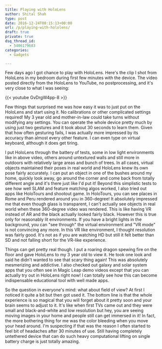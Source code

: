 ```yaml
---
title: Playing with HoloLens
author: Shital Shah
type: post
date: 2016-12-24T00:15:13+00:00
url: /p/playing-with-hololens/
draft: true
private: true
dsq_thread_id:
  - 5406179683
categories:
  - Gadgets

---
```

Few days ago I got chance to play with HoloLens. Here's the clip I shot from HoloLens in my bedroom during first few minutes with the device. The video posted directly from the HoloLens to YouTube, no postprocessing, and it's very close to what I was seeing:

{{< youtube GvDrgW4pp-8 >}}

Few things that surprised me was how easy it was to just put on the HoloLens and start using it. No calibrations or other complicated settings required! My 3 year old and mother-in-law could take turns without modifying any settings. You can operate the whole device pretty much by using just two gestures and it took about 30 seconds to learn them. Given that how often gesturing fails, I was actually more impressed by its accuracy than almost every other feature. I can even type on virtual keyboard, although it does get tiring.

I put HoloLens through the battery of tests, some in low light environments like in above video, others around untextured walls and still more in outdoors with relatively large areas and bunch of trees. In all cases, virtual objects maintained their poses in real world and HoloLens knew its own pose fairly accurately. I can put an object in one of the bushes around my home, quickly look away, go around the corner and come back from totally different angle and it's there just like I'd put it! Beyond this simplistic tests to see how well SLAM and feature matching algos worked, I also tried out apps like HoloTours and shootout game. In HoloTours, you can see places in Rome and Peru rendered around you in 360-degree! It absolutely impressed me that even though glass is transparent, I can't actually see objects in real world when these 360-degree video was rendered. This is like having VR instead of AR and the black actually looked fairly black. However this is true only for reasonably lit environments. If you have a bright lights in the background, you can "see through" the virtual environment and "VR mode" is not convincing any more. In this VR like environment, I thought resolution was fairly good. It's not as if you are watching HD but still it felt better than SD and not falling short for the VR-like experience.

Things can get pretty real though. I put a roaring dragon spewing fire on the floor and gave HoloLens to my 3 year old to view it. He took one look and said he didn't wanted to see that scary thing again! This was absolutely mesmerizing and addictive. I also checked out galaxy and solar system apps that you often see in Magic Leap demo videos except that you can actually try out in HoloLens right now! I can totally see how this can become indispensable educational tool with well made apps.

So the question in everyone's mind: what about field of view? At first I noticed it quite a bit but then got used it. The bottom line is that the whole experience is so magical that you will forget about it pretty soon and your brain seems to adjust to it. It's like when first TVs came out and they were small and black-and-white and low resolution but hey, you are seeing moving images in your home and people still can get immersed in it! In fact, the more bothering thing for me was the color bleeding when you move your head around. I'm suspecting if that was the reason I often started to feel bit of headaches after 30 minutes of use. Still having completely untethered device that can do such heavy computational lifting on single battery charge is just totally amazing.